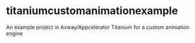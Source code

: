 # titaniumcustomanimationexample
An example project in Axway/Appcelerator Titanium for a custom animation engine
